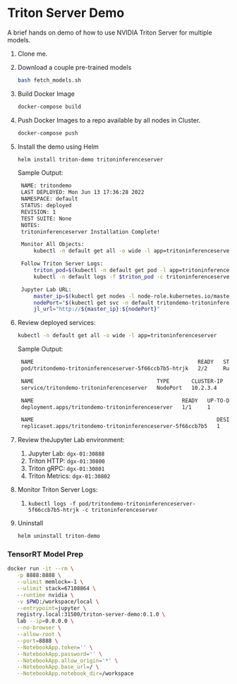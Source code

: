 # Triton Server Demo

A brief hands on demo of how to use NVIDIA Triton Server for multiple models.

1. Clone me.
2. Download a couple pre-trained models
   ```bash
   bash fetch_models.sh
   ```
3. Build Docker Image
   ```bash
   docker-compose build
   ```
4. Push Docker Images to a repo available by all nodes in Cluster.
   ```bash
   docker-compose push
   ```
5. Install the demo using Helm

   ```bash
   helm install triton-demo tritoninferenceserver
   ```

   Sample Output:

   ```bash
    NAME: tritondemo
    LAST DEPLOYED: Mon Jun 13 17:36:28 2022
    NAMESPACE: default
    STATUS: deployed
    REVISION: 1
    TEST SUITE: None
    NOTES:
    tritoninferenceserver Installation Complete!

    Monitor All Objects:
        kubectl -n default get all -o wide -l app=tritoninferenceserver

    Follow Triton Server Logs:
        triton_pod=$(kubectl -n default get pod -l app=tritoninferenceserver -o name | cut -d \/ -f2 | sed -e 's/\\r$//g')
        kubectl -n default logs -f $triton_pod -c tritoninferenceserver

    Jupyter Lab URL:
        master_ip=$(kubectl get nodes -l node-role.kubernetes.io/master= --no-headers -o custom-columns=IP:.status.addresses.*.address | cut -f1 -d, | head -1)
        nodePort="$(kubectl get svc -n default tritondemo-tritoninferenceserver --no-headers -o custom-columns=PORT:.spec.ports[?\(@.name==\"http2\"\)].nodePort)"
        jl_url="http://${master_ip}:${nodePort}"
   ```

6. Review deployed services:

   ```bash
   kubectl -n default get all -o wide -l app=tritoninferenceserver
   ```

   Sample Output:

   ```bash
    NAME                                                    READY   STATUS    RESTARTS   AGE   IP              NODE         NOMINATED NODE   READINESS GATES
    pod/tritondemo-tritoninferenceserver-5f66ccb7b5-htrjk   2/2     Running   0          38s   10.1.2.3        dgx-01       <none>           <none>

    NAME                                       TYPE       CLUSTER-IP     EXTERNAL-IP   PORT(S)                                                       AGE   SELECTOR
    service/tritondemo-tritoninferenceserver   NodePort   10.2.3.4       <none>        8000:30800/TCP,8001:30801/TCP,8002:30802/TCP,8888:30888/TCP   38s   app=tritoninferenceserver,release=tritondemo

    NAME                                               READY   UP-TO-DATE   AVAILABLE   AGE   CONTAINERS                                               IMAGES                                                                                        SELECTOR
    deployment.apps/tritondemo-tritoninferenceserver   1/1     1            1           38s   tritoninferenceserver,tritoninferenceserver-jupyterlab   registry.local:31500/triton-server-demo:0.1.0,registry.local:31500/triton-server-demo:0.1.0   app=tritoninferenceserver,release=tritondemo

    NAME                                                          DESIRED   CURRENT   READY   AGE   CONTAINERS                                               IMAGES                                                                                        SELECTOR
    replicaset.apps/tritondemo-tritoninferenceserver-5f66ccb7b5   1         1         1       38s   tritoninferenceserver,tritoninferenceserver-jupyterlab   registry.local:31500/triton-server-demo:0.1.0,registry.local:31500/triton-server-demo:0.1.0   app=tritoninferenceserver,pod-template-hash=5f66ccb7b5,release=tritondemo
   ```

7. Review theJupyter Lab environment:

   1. Jupyter Lab: `dgx-01:30888`
   2. Triton HTTP: `dgx-01:30800`
   3. Triton gRPC: `dgx-01:30801`
   4. Triton Metrics: `dgx-01:30802`

8. Monitor Triton Server Logs:

   1. `kubectl logs -f pod/tritondemo-tritoninferenceserver-5f66ccb7b5-htrjk -c tritoninferenceserver`

9. Uninstall
   ```bash
   helm uninstall triton-demo
   ```

### TensorRT Model Prep
```bash
docker run -it --rm \
   -p 8888:8888 \
   --ulimit memlock=-1 \
   --ulimit stack=67108864 \
   --runtime nvidia \
   -v $PWD:/workspace/local \
   --entrypoint=jupyter \
   registry.local:31500/triton-server-demo:0.1.0 \
   lab --ip=0.0.0.0 \
   --no-browser \
   --allow-root \
   --port=8888 \
   --NotebookApp.token='' \
   --NotebookApp.password='' \
   --NotebookApp.allow_origin='*' \
   --NotebookApp.base_url=/ \
   --NotebookApp.notebook_dir=/workspace
```
